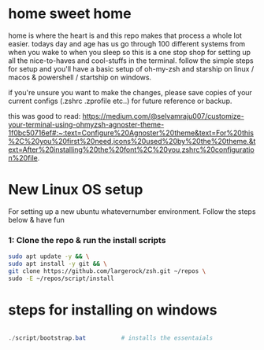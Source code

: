 # home sweet home
home is where the heart is and this repo makes that process a whole lot easier. todays day and age has us go through 100 different systems from when you wake to when you sleep so this is a one stop shop for setting up all the nice-to-haves and cool-stuffs in the terminal. follow the simple steps for setup and you'll have a basic setup of oh-my-zsh and starship on linux / macos & powershell / startship on windows. 

if you're unsure you want to make the changes, please save copies of your current configs (.zshrc .zprofile etc..) for future reference or backup.

this was good to read: https://medium.com/@selvamraju007/customize-your-terminal-using-ohmyzsh-agnoster-theme-1f0bc50716ef#:~:text=Configure%20Agnoster%20theme&text=For%20this%2C%20you%20first%20need,icons%20used%20by%20the%20theme.&text=After%20installing%20the%20font%2C%20you,zshrc%20configuration%20file.


# New Linux OS setup
For setting up a new ubuntu whatevernumber environment.
Follow the steps below & have fun

### 1: Clone the repo & run the install scripts
```bash
sudo apt update -y && \
sudo apt install -y git && \
git clone https://github.com/largerock/zsh.git ~/repos \
sudo -E ~/repos/script/install
```



# steps for installing on windows
```powershell

./script/bootstrap.bat          # installs the essentaials

```
